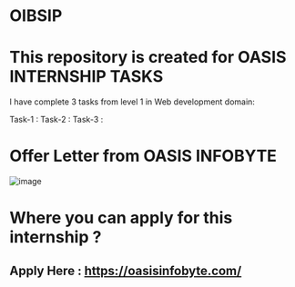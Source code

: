 # OIBSIP

# This repository is created for OASIS INTERNSHIP TASKS


I have complete 3 tasks from level 1 in Web development domain:

Task-1 :
Task-2 :
Task-3 :


# Offer Letter from OASIS INFOBYTE



![image](https://user-images.githubusercontent.com/83835190/222778942-c2a482d8-cfd6-4a2e-9f13-7b10ba539386.png)



# Where you can apply for this internship ?

## Apply Here : https://oasisinfobyte.com/
